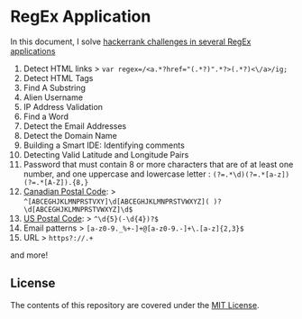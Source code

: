 # RegEx Application

In this document, I solve [hackerrank challenges in several RegEx applications](https://www.hackerrank.com/domains/regex/re-introduction)

1. Detect HTML links > `var regex=/<a.*?href="(.*?)".*?>(.*?)<\/a>/ig;`
2. Detect HTML Tags
3. Find A Substring
4. Alien Username
5. IP Address Validation
6. Find a Word
7. Detect the Email Addresses
8. Detect the Domain Name
9. Building a Smart IDE: Identifying comments
10. Detecting Valid Latitude and Longitude Pairs
11. Password that must contain 8 or more characters that are of at least one number, and one uppercase and lowercase letter : `(?=.*\d)(?=.*[a-z])(?=.*[A-Z]).{8,}`
12. [Canadian Postal Code](https://en.wikipedia.org/wiki/Postal_codes_in_Canada): > `^[ABCEGHJKLMNPRSTVXY]\d[ABCEGHJKLMNPRSTVWXYZ]( )?\d[ABCEGHJKLMNPRSTVWXYZ]\d$`
13. [US Postal Code](https://en.wikipedia.org/wiki/ZIP_Code): > `^\d{5}(-\d{4})?$`
14. Email patterns > `[a-z0-9._%+-]+@[a-z0-9.-]+\.[a-z]{2,3}$`
15. URL > `https?://.+`

and more!

## License

The contents of this repository are covered under the [MIT License](LICENSE.txt).
